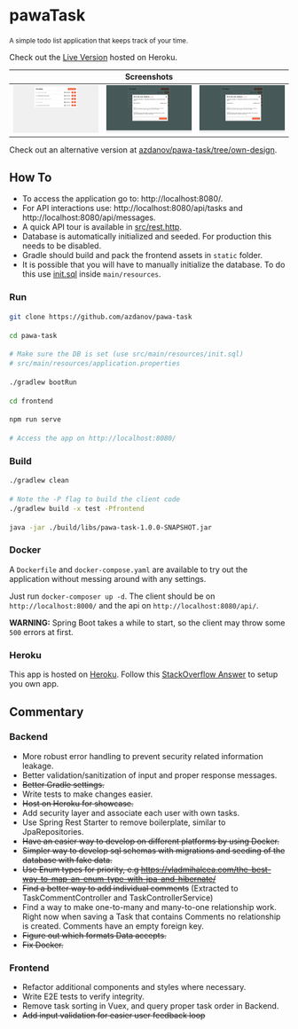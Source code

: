 # pawaTask

<small>A simple todo list application that keeps track of your time.</small>

Check out the [Live Version](https://pawatask-spring.herokuapp.com/) hosted on Heroku.

<table>
    <thead>
        <tr>
            <th colspan="3">Screenshots</th>
        </tr>
    </thead>
    <tbody>
        <tr valign="top">
            <td><img src="./screenshots/1.png"></a></td>
            <td><img src="./screenshots/2.png"></a></td>
            <td><img src="./screenshots/3.png"></a></td>
        </tr>
    </tbody>
</table>

Check out an alternative version at [azdanov/pawa-task/tree/own-design](https://github.com/azdanov/pawa-task/tree/own-design).

## How To

- To access the application go to: http://localhost:8080/.
- For API interactions use: http://localhost:8080/api/tasks and http://localhost:8080/api/messages.
- A quick API tour is available in [src/rest.http](src/rest.http).
- Database is automatically initialized and seeded. For production this needs to be disabled.
- Gradle should build and pack the frontend assets in `static` folder.
- It is possible that you will have to manually initialize the database. To do this use [init.sql](src/main/resources/init.sql) inside `main/resources`.

### Run

```bash
git clone https://github.com/azdanov/pawa-task

cd pawa-task

# Make sure the DB is set (use src/main/resources/init.sql)
# src/main/resources/application.properties

./gradlew bootRun

cd frontend

npm run serve

# Access the app on http://localhost:8080/
```

### Build

```bash
./gradlew clean

# Note the -P flag to build the client code
./gradlew build -x test -Pfrontend

java -jar ./build/libs/pawa-task-1.0.0-SNAPSHOT.jar
```

### Docker

A `Dockerfile` and `docker-compose.yaml` are available to try out the application without messing around with any settings.

Just run `docker-composer up -d`. The client should be on `http://localhost:8000/` and the api on `http://localhost:8080/api/`.

**WARNING:** Spring Boot takes a while to start, so the client may throw some `500` errors at first.

### Heroku

This app is hosted on [Heroku](https://heroku.com/home). Follow this [StackOverflow Answer](https://stackoverflow.com/questions/33633243/connecting-to-heroku-postgres-from-spring-boot/49978310#49978310) to setup you own app.

## Commentary

### Backend

- More robust error handling to prevent security related information leakage.
- Better validation/sanitization of input and proper response messages.
- ~~Better Gradle settings.~~
- Write tests to make changes easier.
- ~~Host on Heroku for showcase.~~
- Add security layer and associate each user with own tasks.
- Use Spring Rest Starter to remove boilerplate, similar to JpaRepositories.
- ~~Have an easier way to develop on different platforms by using Docker.~~
- ~~Simpler way to develop sql schemas with migrations and seeding of the database with fake data.~~
- ~~Use Enum types for priority, e.g https://vladmihalcea.com/the-best-way-to-map-an-enum-type-with-jpa-and-hibernate/~~
- ~~Find a better way to add individual comments~~ (Extracted to TaskCommentController and TaskControllerService)
- Find a way to make one-to-many and many-to-one relationship work. Right now when saving a Task that contains Comments no relationship is created. Comments have an empty foreign key.
- ~~Figure out which formats Data accepts.~~
- ~~Fix Docker.~~

### Frontend

- Refactor additional components and styles where necessary.
- Write E2E tests to verify integrity.
- Remove task sorting in Vuex, and query proper task order in Backend.
- ~~Add input validation for easier user feedback loop~~
